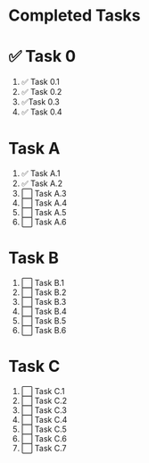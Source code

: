 # Completed Tasks

# ✅ Task 0
1. ✅ Task 0.1
1. ✅ Task 0.2
1. ✅Task 0.3
1. ✅ Task 0.4

# Task A
1. ✅ Task A.1
2. ✅ Task A.2
3. ⬜ Task A.3
3. ⬜ Task A.4
3. ⬜ Task A.5
3. ⬜ Task A.6

# Task B
1. ⬜ Task B.1
1. ⬜ Task B.2
1. ⬜ Task B.3
1. ⬜ Task B.4
1. ⬜ Task B.5
1. ⬜ Task B.6

# Task C 
1. ⬜ Task C.1
1. ⬜ Task C.2
1. ⬜ Task C.3
1. ⬜ Task C.4
1. ⬜ Task C.5
1. ⬜ Task C.6
1. ⬜ Task C.7

